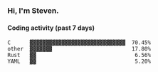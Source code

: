 ### Hi, I'm Steven.

#### Coding activity (past 7 days)
```
C      ▓▓▓▓▓▓▓▓▓▓▓▓▓▓▓▓▓▓▓▓▓▓▓▓▓▓▓▓▓▓  70.45%
other  ▓▓▓▓▓▓▓                         17.80%
Rust   ▓▓                               6.56%
YAML   ▓▓                               5.20%
```

